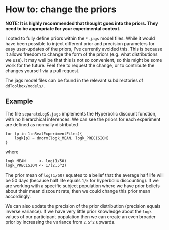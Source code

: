 # How to: change the priors

**NOTE: It is highly recommended that thought goes into the priors. They need to be appropriate for your experimental context.**

I opted to fully define priors within the `*.jags` model files. While it would have been possible to inject different prior and precision parameters for easy user-updates of the priors, I've currently avoided this. This is because it allows freedom to change the form of the priors (e.g. what distributions we use). It may well be that this is not so convenient, so this might be some work for the future. Feel free to request the change, or to contribute the changes yourself via a pull request.

The jags model files can be found in the relevant subdirectories of `ddToolbox/models/`.

## Example
The file `separateLogK.jags` implements the Hyperbolic discount function, with no hierarchical inferences. We can see the priors for each experiment are defined as normally distributed

```
for (p in 1:nRealExperimentFiles){
    logk[p] ~ dnorm(logk_MEAN, logk_PRECISION)
}
```

where

```
logk_MEAN      <- log(1/50)
logk_PRECISION <- 1/(2.5^2)
```

The prior mean of `log(1/50)` equates to a belief that the average half life will be 50 days (because half life equals `1/k` for hyperbolic discounting). If we are working with a specific subject population where we have prior beliefs about their mean discount rate, then we could change this prior mean accordingly.

We can also update the precision of the prior distribution (precision equals inverse variance). If we have very little prior knowledge about the `logk` values of our participant population then we can create an even broader prior by increasing the variance from `2.5^2` upwards.
